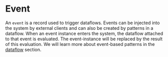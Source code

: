 # Event

An `event` is a record used to trigger dataflows. Events can be injected into the system by external clients
and can also be created by patterns in a dataflow. When an event instance enters the system, 
the dataflow attached to that event is evaluated. The event-instance will be replaced by the result of this
evaluation. We will learn more about event-based patterns in the [dataflow](dataflow) section.
